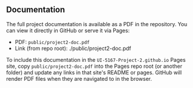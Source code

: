 ## Documentation

The full project documentation is available as a PDF in the repository. You can view it directly in GitHub or serve it via Pages:

- PDF: `public/project2-doc.pdf`
- Link (from repo root): ./public/project2-doc.pdf

To include this documentation in the `UI-5167-Project-2.github.io` Pages site, copy `public/project2-doc.pdf` 
into the Pages repo root (or another folder) and update any links in that site's README or pages. GitHub will render PDF files when they are navigated to in the browser.
